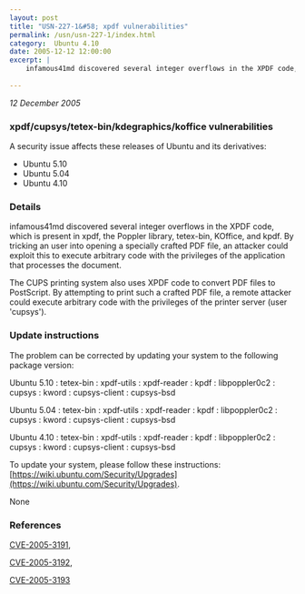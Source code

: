 ```yaml
---
layout: post
title: "USN-227-1&#58; xpdf vulnerabilities"
permalink: /usn/usn-227-1/index.html
category:  Ubuntu 4.10
date: 2005-12-12 12:00:00
excerpt: |
    infamous41md discovered several integer overflows in the XPDF code, which is present in xpdf, the Poppler library, tetex-bin, KOffice, and kpdf. By tricking an user into opening a specially crafted PDF file, an attacker could exploit this to execute arbitrary code with the privileges of the application that processes the document.
    
--- 
```

 
 

*12 December 2005*

### xpdf/cupsys/tetex-bin/kdegraphics/koffice vulnerabilities

A security issue affects these releases of Ubuntu and its derivatives:

* Ubuntu 5.10
* Ubuntu 5.04
* Ubuntu 4.10

### Details

infamous41md discovered several integer overflows in the XPDF code, which is present in xpdf, the Poppler library, tetex-bin, KOffice, and kpdf. By tricking an user into opening a specially crafted PDF file, an attacker could exploit this to execute arbitrary code with the privileges of the application that processes the document.

The CUPS printing system also uses XPDF code to convert PDF files to PostScript. By attempting to print such a crafted PDF file, a remote attacker could execute arbitrary code with the privileges of the printer server (user &#39;cupsys&#39;).

### Update instructions

The problem can be corrected by updating your system to the following package version:

Ubuntu 5.10
 : tetex-bin 
 : xpdf-utils 
 : xpdf-reader 
 : kpdf 
 : libpoppler0c2 
 : cupsys 
 : kword 
 : cupsys-client 
 : cupsys-bsd 

Ubuntu 5.04
 : tetex-bin 
 : xpdf-utils 
 : xpdf-reader 
 : kpdf 
 : libpoppler0c2 
 : cupsys 
 : kword 
 : cupsys-client 
 : cupsys-bsd 

Ubuntu 4.10
 : tetex-bin 
 : xpdf-utils 
 : xpdf-reader 
 : kpdf 
 : libpoppler0c2 
 : cupsys 
 : kword 
 : cupsys-client 
 : cupsys-bsd 

To update your system, please follow these instructions: [https://wiki.ubuntu.com/Security/Upgrades](https://wiki.ubuntu.com/Security/Upgrades).

None

### References

 
 [CVE-2005-3191](http://people.ubuntu.com/~ubuntu-security/cve/CVE-2005-3191), 

 [CVE-2005-3192](http://people.ubuntu.com/~ubuntu-security/cve/CVE-2005-3192), 

 [CVE-2005-3193](http://people.ubuntu.com/~ubuntu-security/cve/CVE-2005-3193)
 

